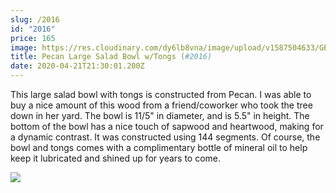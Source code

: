 ```yaml
---
slug: /2016
id: "2016"
price: 165
image: https://res.cloudinary.com/dy6lb8vna/image/upload/v1587504633/GB%20Bowlworks%20Gallery/2016a.jpg
title: Pecan Large Salad Bowl w/Tongs (#2016)
date: 2020-04-21T21:30:01.200Z
---
```

This large salad bowl with tongs is constructed from Pecan.  I was able to buy a nice amount of this wood from a friend/coworker who took the tree down in her yard.  The bowl is 11/5" in diameter, and is 5.5" in height.  The bottom of the bowl has a nice touch of sapwood and heartwood, making for a dynamic contrast.  It was constructed using 144 segments.  Of course, the bowl and tongs comes with a complimentary bottle of mineral oil to help keep it lubricated and shined up for years to come.



![](https://res.cloudinary.com/dy6lb8vna/image/upload/v1587504882/GB%20Bowlworks%20Gallery/2016b.jpg)